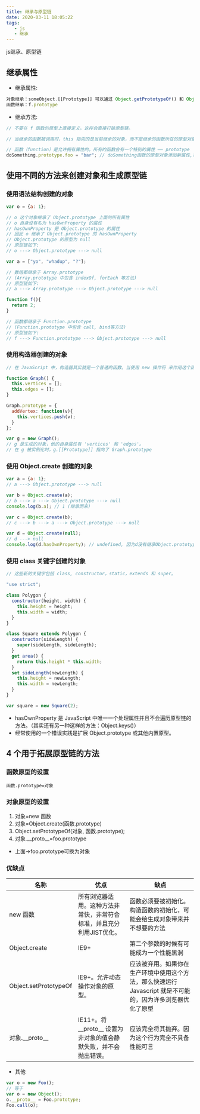 ```yaml
---
title: 继承与原型链
date: 2020-03-11 18:05:22
tags:
   - js
   - 继承
---
```


js继承、原型链
<!-- more -->

## 继承属性

+ 继承属性:

```js
对象继承：someObject.[[Prototype]] 可以通过 Object.getPrototypeOf() 和 Object.setPrototypeOf() 访问器来访问;
函数继承：f.prototype
```

+ 继承方法:

```js
// 不要在 f 函数的原型上直接定义。这样会直接打破原型链。

// 当继承的函数被调用时，this 指向的是当前继承的对象，而不是继承的函数所在的原型对象。

// 函数（function）是允许拥有属性的。所有的函数会有一个特别的属性 —— prototype
doSomething.prototype.foo = "bar"; // doSomething函数的原型对象添加新属性,实例化的对象原型属性对应更新。
```

## 使用不同的方法来创建对象和生成原型链

### 使用语法结构创建的对象

```js
var o = {a: 1};

// o 这个对象继承了 Object.prototype 上面的所有属性
// o 自身没有名为 hasOwnProperty 的属性
// hasOwnProperty 是 Object.prototype 的属性
// 因此 o 继承了 Object.prototype 的 hasOwnProperty
// Object.prototype 的原型为 null
// 原型链如下:
// o ---> Object.prototype ---> null

var a = ["yo", "whadup", "?"];

// 数组都继承于 Array.prototype 
// (Array.prototype 中包含 indexOf, forEach 等方法)
// 原型链如下:
// a ---> Array.prototype ---> Object.prototype ---> null

function f(){
  return 2;
}

// 函数都继承于 Function.prototype
// (Function.prototype 中包含 call, bind等方法)
// 原型链如下:
// f ---> Function.prototype ---> Object.prototype ---> null
```

### 使用构造器创建的对象

```js
// 在 JavaScript 中，构造器其实就是一个普通的函数。当使用 new 操作符 来作用这个函数时，它就可以被称为构造方法（构造函数）。

function Graph() {
  this.vertices = [];
  this.edges = [];
}

Graph.prototype = {
  addVertex: function(v){
    this.vertices.push(v);
  }
};

var g = new Graph();
// g 是生成的对象，他的自身属性有 'vertices' 和 'edges'。
// 在 g 被实例化时，g.[[Prototype]] 指向了 Graph.prototype

```

### 使用 Object.create 创建的对象

```js
var a = {a: 1};
// a ---> Object.prototype ---> null

var b = Object.create(a);
// b ---> a ---> Object.prototype ---> null
console.log(b.a); // 1 (继承而来)

var c = Object.create(b);
// c ---> b ---> a ---> Object.prototype ---> null

var d = Object.create(null);
// d ---> null
console.log(d.hasOwnProperty); // undefined, 因为d没有继承Object.prototype

```

### 使用 class 关键字创建的对象

```js
// 这些新的关键字包括 class, constructor，static，extends 和 super。

"use strict";

class Polygon {
  constructor(height, width) {
    this.height = height;
    this.width = width;
  }
}

class Square extends Polygon {
  constructor(sideLength) {
    super(sideLength, sideLength);
  }
  get area() {
    return this.height * this.width;
  }
  set sideLength(newLength) {
    this.height = newLength;
    this.width = newLength;
  }
}

var square = new Square(2);
```

+ hasOwnProperty 是 JavaScript 中唯一一个处理属性并且不会遍历原型链的方法。（其实还有另一种这样的方法：Object.keys()）
+ 经常使用的一个错误实践是扩展 Object.prototype 或其他内置原型。

## 4 个用于拓展原型链的方法

### 函数原型的设置

`函数.prototype=对象`

### 对象原型的设置

1. 对象=new 函数
2. 对象=Object.create(函数.prototype)
3. Object.setPrototypeOf(对象, 函数.prototype);
4. 对象.\_\_proto__=foo.prototype

+ 上面->foo.prototype可换为对象

### 优缺点

| 名称                  | 优点                                                                 | 缺点                                                                                                       |
|-----------------------|----------------------------------------------------------------------|------------------------------------------------------------------------------------------------------------|
| new 函数              | 所有浏览器适用。这种方法非常快，非常符合标准，并且充分利用JIST优化。 | 函数必须要被初始化。构造函数的初始化，可能会给生成对象带来并不想要的方法                                   |
| Object.create         | IE9+                                                                 | 第二个参数的时候有可能成为一个性能黑洞                                                                     |
| Object.setPrototypeOf | IE9+。允许动态操作对象的原型。                                       | 应该被弃用。如果你在生产环境中使用这个方法，那么快速运行 Javascript 就是不可能的，因为许多浏览器优化了原型 |
| 对象.\_\_proto__      | IE11+。将 \_\_proto__ 设置为非对象的值会静默失败，并不会抛出错误。   | 应该完全将其抛弃。因为这个行为完全不具备性能可言                                                           |

+ 其他

```js
var o = new Foo();
// 等于
var o = new Object();
o.__proto__ = Foo.prototype;
Foo.call(o);
```
